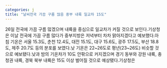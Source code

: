 ```yaml
---
categories: j
title: "날씨전국 가끔 구름 많음 중부 내륙 일교차 15도"
---
```

26일 전국에 가끔 구름 많겠으며 내륙을 중심으로 일교차가 커질 것으로 보인다.기상청은 이날 전국에 가끔 구름 많다가 중부지방은 저녁부터 차차 맑아지겠다고 예보했다.아침 기온은 서울 15.3도, 춘천 12.4도, 대전 15.1도, 대구 15.6도, 광주 17.5도, 부산 18.8도, 제주 20.7도 등의 분포를 보였다.낮 기온은 22~26도로 평년(23~26도) 비슷할 것으로 예보됐다.낮과 밤의 기온차가 10도 안팎으로 커지겠으며 경기 동부와 강원 내륙, 충청권 내륙, 경북 북부 내륙은 15도 이상 벌어질 것으로 예상됐다.기상청은